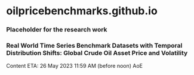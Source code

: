
# oilpricebenchmarks.github.io

### Placeholder for the research work
### Real World Time Series Benchmark Datasets with Temporal Distribution Shifts: Global Crude Oil Asset Price and Volatility

Content ETA: 26 May 2023 11:59 AM (before noon) AoE